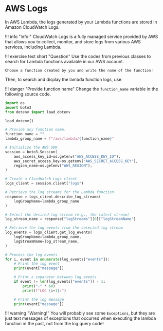 # AWS Logs

In AWS Lambda, the logs generated by your Lambda functions are stored in Amazon CloudWatch Logs.

!!! info "Info!"
    CloudWatch Logs is a fully managed service provided by AWS that allows you to collect, monitor, and store logs from various AWS services, including Lambda.

!!! exercise text short "Question"
    Use the codes from previous classes to search for Lambda functions available in our AWS account.
    
    Choose a function created by you and write the name of the function!

Then, to search and display the lambda function logs, use:

!!! danger "Provide function name"
    Change the `function_name` variable in the following source code.

```python
import os
import boto3
from dotenv import load_dotenv

load_dotenv()

# Provide any function name.
function_name = ""
lambda_group_name = f"/aws/lambda/{function_name}"

# Initialize the AWS SDK
session = boto3.Session(
    aws_access_key_id=os.getenv("AWS_ACCESS_KEY_ID"),
    aws_secret_access_key=os.getenv("AWS_SECRET_ACCESS_KEY"),
    region_name=os.getenv("AWS_REGION"),
)

# Create a CloudWatch Logs client
logs_client = session.client("logs")

# Retrieve the log streams for the Lambda function
response = logs_client.describe_log_streams(
    logGroupName=lambda_group_name
)

# Select the desired log stream (e.g., the latest stream)
log_stream_name = response["logStreams"][0]["logStreamName"]

# Retrieve the log events from the selected log stream
log_events = logs_client.get_log_events(
    logGroupName=lambda_group_name,
    logStreamName=log_stream_name,
)

# Process the log events
for i, event in enumerate(log_events["events"]):
    # Print the log event
    print(event["message"])

    # Print a separator between log events
    if event != len(log_events["events"]) - 1:
        print("-" * 60)
        print(f"LOG {i+1}:")

    # Print the log message
    print(event["message"])
```

!!! warning "Warning!"
    You will probably see some `Exceptions`, but they are just text messages of exceptions that occurred when executing the lambda function in the past, not from the log query code!